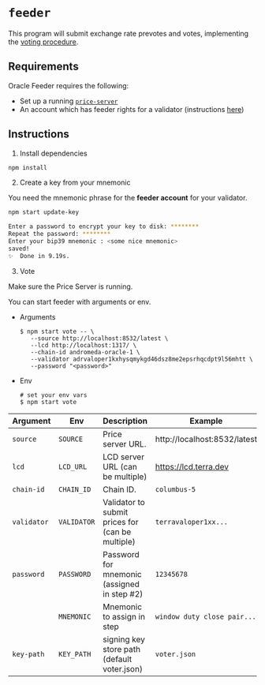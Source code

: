 # `feeder`

This program will submit exchange rate prevotes and votes, implementing the [voting procedure](https://docs.terra.money/dev/spec-oracle.html#voting-procedure). 

## Requirements

Oracle Feeder requires the following:

- Set up a running [`price-server`](../price-server/)
- An account which has feeder rights for a validator (instructions [here](https://docs.terra.money/validator/setup.html#delegate-feeder-consent))

## Instructions

1. Install dependencies

```sh
npm install
```

2. Create a key from your mnemonic

You need the mnemonic phrase for the **feeder account** for your validator.

```sh
npm start update-key

Enter a password to encrypt your key to disk: ********
Repeat the password: ********
Enter your bip39 mnemonic : <some nice mnemonic>
saved!
✨  Done in 9.19s.
```

3. Vote

Make sure the Price Server is running.

You can start feeder with arguments or env.

* Arguments
   ``` shell
   $ npm start vote -- \
      --source http://localhost:8532/latest \
      --lcd http://localhost:1317/ \
      --chain-id andromeda-oracle-1 \
      --validator adrvaloper1kxhysqmykgd46dsz8me2epsrhqcdpt9l56mhtt \
      --password "<password>"
   ```

* Env
   ```shell
   # set your env vars 
   $ npm start vote
   ```


| Argument    | Env           | Description                                      | Example                      |
| ----------- | ------------- | ------------------------------------------------ | ---------------------------- |
| `source`    | `SOURCE`      | Price server URL.                                | http://localhost:8532/latest |
| `lcd`       | `LCD_URL` | LCD server URL (can be multiple)                 | https://lcd.terra.dev        |
| `chain-id`  | `CHAIN_ID`    | Chain ID.                                        | `columbus-5`                 |
| `validator` | `VALIDATOR`   | Validator to submit prices for (can be multiple) | `terravaloper1xx...`         |
| `password`  | `PASSWORD`    | Password for mnemonic (assigned in step #2)      | `12345678`                   |
| `        `  | `MNEMONIC`    | Mnemonic to assign in step                       | `window duty close pair...`  |
| `key-path`  | `KEY_PATH`    | signing key store path (default voter.json)      | `voter.json`                 |
